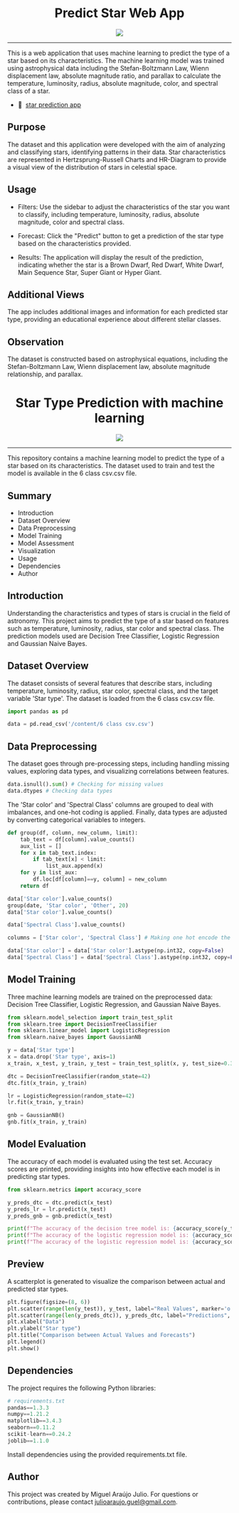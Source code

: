 <div align=center>
  
# Predict Star Web App

<img src="deploy_star_app.gif"/>
</div>

---
This is a web application that uses machine learning to predict the type of a star based on its characteristics.  The machine learning model was trained using astrophysical data including the Stefan-Boltzmann Law, Wienn displacement law, absolute magnitude ratio, and parallax to calculate the temperature, luminosity, radius, absolute magnitude, color, and spectral class of a star.

- 🌌  [star prediction app](https://previsor-estelar.streamlit.app/)

## Purpose
The dataset and this application were developed with the aim of analyzing and classifying stars, identifying patterns in their data.  Star characteristics are represented in Hertzsprung-Russell Charts and HR-Diagram to provide a visual view of the distribution of stars in celestial space.

## Usage
- Filters: Use the sidebar to adjust the characteristics of the star you want to classify, including temperature, luminosity, radius, absolute magnitude, color and spectral class.

 - Forecast: Click the "Predict" button to get a prediction of the star type based on the characteristics provided.

 - Results: The application will display the result of the prediction, indicating whether the star is a Brown Dwarf, Red Dwarf, White Dwarf, Main Sequence Star, Super Giant or Hyper Giant.

 ## Additional Views
 The app includes additional images and information for each predicted star type, providing an educational experience about different stellar classes.

 ## Observation
 The dataset is constructed based on astrophysical equations, including the Stefan-Boltzmann Law, Wienn displacement law, absolute magnitude relationship, and parallax.

<div align=center>
  
# Star Type Prediction with machine learning
<img src="https://olhardigital.com.br/wp-content/uploads/2020/03/20200302074536-scaled.jpg"/>
</div>

---
This repository contains a machine learning model to predict the type of a star based on its characteristics.  The dataset used to train and test the model is available in the 6 class csv.csv file.

 ## Summary
 - Introduction
 - Dataset Overview
 - Data Preprocessing
 - Model Training
 - Model Assessment
 - Visualization
 - Usage
 - Dependencies
 - Author
 ## Introduction
 Understanding the characteristics and types of stars is crucial in the field of astronomy.  This project aims to predict the type of a star based on features such as temperature, luminosity, radius, star color and spectral class.  The prediction models used are Decision Tree Classifier, Logistic Regression and Gaussian Naive Bayes.

 ## Dataset Overview
 The dataset consists of several features that describe stars, including temperature, luminosity, radius, star color, spectral class, and the target variable 'Star type'.  The dataset is loaded from the 6 class csv.csv file.

 ```python
 import pandas as pd

 data = pd.read_csv('/content/6 class csv.csv')
 ```
 ## Data Preprocessing
 The dataset goes through pre-processing steps, including handling missing values, exploring data types, and visualizing correlations between features.

 ```python
 data.isnull().sum() # Checking for missing values
 data.dtypes # Checking data types
 ```
 The 'Star color' and 'Spectral Class' columns are grouped to deal with imbalances, and one-hot coding is applied.  Finally, data types are adjusted by converting categorical variables to integers.

 ```python
 def group(df, column, new_column, limit):
     tab_text = df[column].value_counts()
     aux_list = []
     for x in tab_text.index:
         if tab_text[x] < limit:
             list_aux.append(x)
     for y in list_aux:
         df.loc[df[column]==y, column] = new_column
     return df

 data['Star color'].value_counts()
 group(date, 'Star color', 'Other', 20)
 data['Star color'].value_counts()

 data['Spectral Class'].value_counts()

 columns = ['Star color', 'Spectral Class'] # Making one hot encode the Label column

 data['Star color'] = data['Star color'].astype(np.int32, copy=False)
 data['Spectral Class'] = data['Spectral Class'].astype(np.int32, copy=False)
 ```
 ## Model Training
 Three machine learning models are trained on the preprocessed data: Decision Tree Classifier, Logistic Regression, and Gaussian Naive Bayes.

 ```python
 from sklearn.model_selection import train_test_split
 from sklearn.tree import DecisionTreeClassifier
 from sklearn.linear_model import LogisticRegression
 from sklearn.naive_bayes import GaussianNB

 y = data['Star type']
 x = data.drop('Star type', axis=1)
 x_train, x_test, y_train, y_test = train_test_split(x, y, test_size=0.3, random_state=42)

 dtc = DecisionTreeClassifier(random_state=42)
 dtc.fit(x_train, y_train)

 lr = LogisticRegression(random_state=42)
 lr.fit(x_train, y_train)

 gnb = GaussianNB()
 gnb.fit(x_train, y_train)
 ```
 ## Model Evaluation
 The accuracy of each model is evaluated using the test set.  Accuracy scores are printed, providing insights into how effective each model is in predicting star types.

 ```python
 from sklearn.metrics import accuracy_score

 y_preds_dtc = dtc.predict(x_test)
 y_preds_lr = lr.predict(x_test)
 y_preds_gnb = gnb.predict(x_test)

 print(f"The accuracy of the decision tree model is: {accuracy_score(y_test, y_preds_dtc) * 100}%")
 print(f"The accuracy of the logistic regression model is: {accuracy_score(y_test, y_preds_lr) * 100}%")
 print(f"The accuracy of the logistic regression model is: {accuracy_score(y_test, y_preds_gnb) * 100}%")
 ```
 ## Preview
 A scatterplot is generated to visualize the comparison between actual and predicted star types.

 ```python
 plt.figure(figsize=(8, 6))
 plt.scatter(range(len(y_test)), y_test, label="Real Values", marker='o')
 plt.scatter(range(len(y_preds_dtc)), y_preds_dtc, label="Predictions", marker='x')
 plt.xlabel("Data")
 plt.ylabel("Star type")
 plt.title("Comparison between Actual Values and Forecasts")
 plt.legend()
 plt.show()
 ```

 ## Dependencies
 The project requires the following Python libraries:

 ```python
 # requirements.txt
 pandas==1.3.3
 numpy==1.21.2
 matplotlib==3.4.3
 seaborn==0.11.2
 scikit-learn==0.24.2
 joblib==1.1.0
 ```
 Install dependencies using the provided requirements.txt file.

 ## Author
 This project was created by Miguel Araújo Julio.  For questions or contributions, please contact julioaraujo.guel@gmail.com.